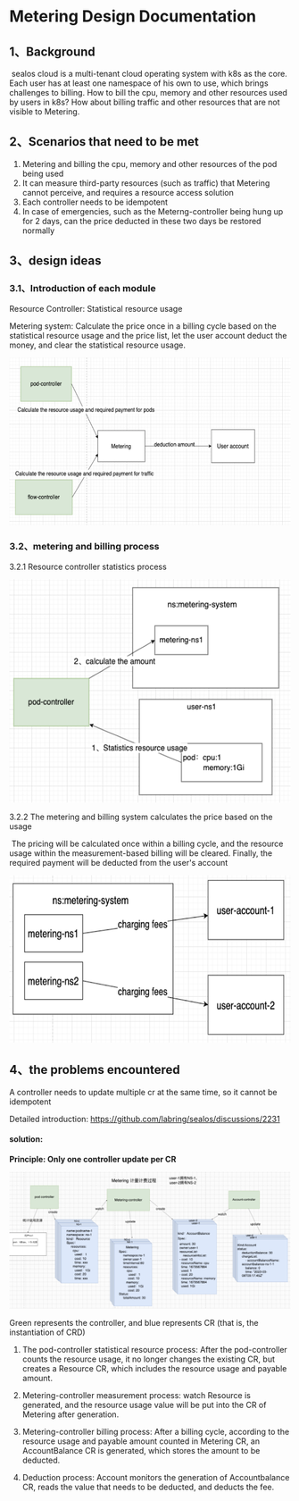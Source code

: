 # Metering Design Documentation

## **1、Background**

​    sealos cloud is a multi-tenant cloud operating system with k8s as the core. Each user has at least one namespace of his own to use, which brings challenges to billing. How to bill the cpu, memory and other resources used by users in k8s? How about billing traffic and other resources that are not visible to Metering.

## 2、Scenarios that need to be met

1. Metering and billing the cpu, memory and other resources of the pod being used
2. It can measure third-party resources (such as traffic) that Metering cannot perceive, and requires a resource access solution
3. Each controller needs to be idempotent
4. In case of emergencies, such as the Meterng-controller being hung up for 2 days, can the price deducted in these two days be restored normally

## 3、design ideas

### 3.1、Introduction of each module

Resource Controller: Statistical resource usage

Metering system: Calculate the price once in a billing cycle based on the statistical resource usage and the price list, let the user account deduct the money, and clear the statistical resource usage.

<img src="/docs/4.0/img/metering/metering-1.png" width="600px" height="300px" />

### 3.2、metering and billing process

3.2.1 Resource controller statistics process

<img src="/docs/4.0/img/metering/metering-2.png" width="600px" height="400px" />

3.2.2 The metering and billing system calculates the price based on the usage

​    The pricing will be calculated once within a billing cycle, and the resource usage within the measurement-based billing will be cleared. Finally, the required payment will be deducted from the user's account

<img src="/docs/4.0/img/metering/metering-3.png" width="600px" height="300px" />

## 4、the problems encountered

A controller needs to update multiple cr at the same time, so it cannot be idempotent

Detailed introduction: https://github.com/labring/sealos/discussions/2231

#### solution:

**Principle: Only one controller update per CR**

![](/docs/4.0/img/metering/metering-4.png)

Green represents the controller, and blue represents CR (that is, the instantiation of CRD)

1. The pod-controller statistical resource process: After the pod-controller counts the resource usage, it no longer changes the existing CR, but creates a Resource CR, which includes the resource usage and payable amount.

2. Metering-controller measurement process: watch Resource is generated, and the resource usage value will be put into the CR of Metering after generation.

3. Metering-controller billing process: After a billing cycle, according to the resource usage and payable amount counted in Metering CR, an AccountBalance CR is generated, which stores the amount to be deducted.

4. Deduction process: Account monitors the generation of Accountbalance CR, reads the value that needs to be deducted, and deducts the fee.